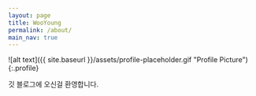 ```yaml
---
layout: page
title: WooYoung
permalink: /about/
main_nav: true
---
```


![alt text]({{ site.baseurl }}/assets/profile-placeholder.gif "Profile Picture"){:.profile}

깃 블로그에 오신걸 환영합니다.

[centrarium]: https://github.com/bencentra/centrarium
[bencentra]: http://bencentra.com
[jekyll]: https://github.com/jekyll/jekyll
